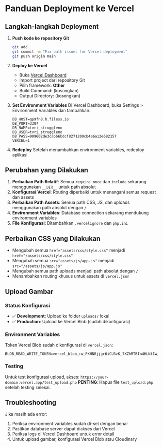# Panduan Deployment ke Vercel

## Langkah-langkah Deployment

1. **Push kode ke repository Git**
   ```bash
   git add .
   git commit -m "Fix path issues for Vercel deployment"
   git push origin main
   ```

2. **Deploy ke Vercel**
   - Buka [Vercel Dashboard](https://vercel.com/dashboard)
   - Import project dari repository Git
   - Pilih framework: **Other**
   - Build Command: (kosongkan)
   - Output Directory: (kosongkan)

3. **Set Environment Variables**
   Di Vercel Dashboard, buka Settings > Environment Variables dan tambahkan:
   ```
   DB_HOST=gp9fn8.h.filess.io
   DB_PORT=3307
   DB_NAME=tvri_struggleno
   DB_USER=tvri_struggleno
   DB_PASS=909602de3cabb6bdcf8271209cb4a6a12e682157
   VERCEL=1
   ```

4. **Redeploy**
   Setelah menambahkan environment variables, redeploy aplikasi.

## Perubahan yang Dilakukan

1. **Perbaikan Path Relatif**: Semua `require_once` dan `include` sekarang menggunakan `__DIR__` untuk path absolut
2. **Konfigurasi Vercel**: Routing diperbaiki untuk menangani semua request dan assets
3. **Perbaikan Path Assets**: Semua path CSS, JS, dan uploads menggunakan path absolut dengan `/`
4. **Environment Variables**: Database connection sekarang mendukung environment variables
5. **File Konfigurasi**: Ditambahkan `.vercelignore` dan `php.ini`

## Perbaikan CSS yang Dilakukan

- Mengubah semua `href="assets/css/style.css"` menjadi `href="/assets/css/style.css"`
- Mengubah semua `src="assets/js/app.js"` menjadi `src="/assets/js/app.js"`
- Mengubah semua path uploads menjadi path absolut dengan `/`
- Menambahkan routing khusus untuk assets di `vercel.json`

## Upload Gambar

### Status Konfigurasi
- ✅ **Development**: Upload ke folder `uploads/` lokal
- ✅ **Production**: Upload ke Vercel Blob (sudah dikonfigurasi)

### Environment Variables
Token Vercel Blob sudah dikonfigurasi di `vercel.json`:
```
BLOB_READ_WRITE_TOKEN=vercel_blob_rw_PXHNBjjgr6iCU3vK_7XZhMTBIn4HLNtIwjDnHZOWuyjgWAl
```

### Testing
Untuk test konfigurasi upload, akses: `https://your-domain.vercel.app/test_upload.php`
**PENTING**: Hapus file `test_upload.php` setelah testing selesai.

## Troubleshooting

Jika masih ada error:
1. Periksa environment variables sudah di-set dengan benar
2. Pastikan database server dapat diakses dari Vercel
3. Periksa logs di Vercel Dashboard untuk error detail
4. Untuk upload gambar, konfigurasi Vercel Blob atau Cloudinary
